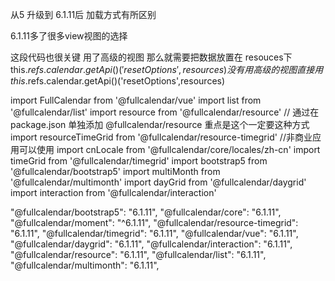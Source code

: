 从5 升级到 6.1.11后 加载方式有所区别

6.1.11多了很多view视图的选择


这段代码也很关键
用了高级的视图 那么就需要把数据放置在  resouces下
  this.$refs.calendar.getApi()('resetOptions', { resources })
  没有用高级的视图 直接用  
  this.$refs.calendar.getApi()('resetOptions',resources)

import FullCalendar from '@fullcalendar/vue'
import list from '@fullcalendar/list'
import resource from '@fullcalendar/resource' // 通过在package.json 单独添加 @fullcalendar/resource 重点是这个一定要这种方式
import resourceTimeGrid from '@fullcalendar/resource-timegrid' //非商业应用可以使用
import cnLocale from '@fullcalendar/core/locales/zh-cn'
import timeGrid from '@fullcalendar/timegrid'
import bootstrap5 from '@fullcalendar/bootstrap5'
import multiMonth from '@fullcalendar/multimonth'
import dayGrid from '@fullcalendar/daygrid'
import interaction from '@fullcalendar/interaction'


   "@fullcalendar/bootstrap5": "6.1.11",
    "@fullcalendar/core": "6.1.11",
    "@fullcalendar/moment": "^6.1.11",
    "@fullcalendar/resource-timegrid": "6.1.11",
    "@fullcalendar/timegrid": "6.1.11",
    "@fullcalendar/vue": "6.1.11",
    "@fullcalendar/daygrid": "6.1.11",
    "@fullcalendar/interaction": "6.1.11",
    "@fullcalendar/resource": "6.1.11",
    "@fullcalendar/list": "6.1.11",
    "@fullcalendar/multimonth": "6.1.11",
